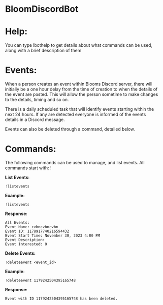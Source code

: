 # BloomDiscordBot

# Help:

You can type !bothelp to get details about what commands can be used, along with a brief description of them

# Events:

When a person creates an event within Blooms Discord server, there will initially be a one hour delay from the time of creation to when the details of the event are posted. This will allow the person sometime to make changes to the details, timing and so on.

There is a daily scheduled task that will identify events starting within the next 24 hours. If any are detected everyone is informed of the events details in a Discord message.

Events can also be deleted through a command, detailed below.

# Commands:

The following commands can be used to manage, and list events.
All commands start with: !

**List Events:**

```
!listevents
```

**Example:**

```
!listevents
```

**Response:**

```
All Events:
Event Name: cvbncvbncvbn
Event ID: 1178917740216594432
Event Start Time: November 30, 2023 4:00 PM
Event Description: 
Event Interested: 0
```

**Delete Events:**

```
!deleteevent <event_id>
```

**Example:**

```
!deleteevent 1179242504395165748
```

**Response:**

```
Event with ID 1179242504395165748 has been deleted.
```



